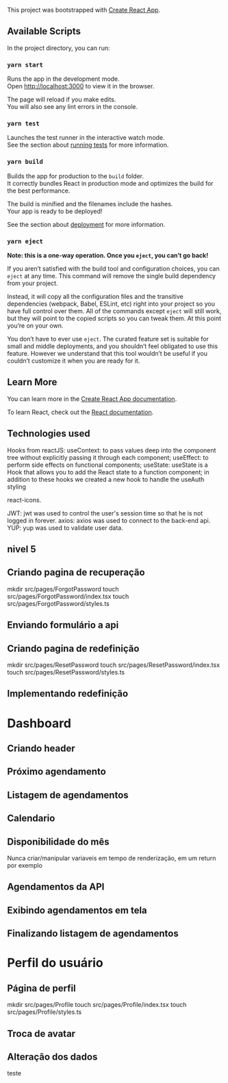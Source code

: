 This project was bootstrapped with [Create React App](https://github.com/facebook/create-react-app).

## Available Scripts

In the project directory, you can run:

### `yarn start`

Runs the app in the development mode.<br />
Open [http://localhost:3000](http://localhost:3000) to view it in the browser.

The page will reload if you make edits.<br />
You will also see any lint errors in the console.

### `yarn test`

Launches the test runner in the interactive watch mode.<br />
See the section about [running tests](https://facebook.github.io/create-react-app/docs/running-tests) for more information.

### `yarn build`

Builds the app for production to the `build` folder.<br />
It correctly bundles React in production mode and optimizes the build for the best performance.

The build is minified and the filenames include the hashes.<br />
Your app is ready to be deployed!

See the section about [deployment](https://facebook.github.io/create-react-app/docs/deployment) for more information.

### `yarn eject`

**Note: this is a one-way operation. Once you `eject`, you can’t go back!**

If you aren’t satisfied with the build tool and configuration choices, you can `eject` at any time. This command will remove the single build dependency from your project.

Instead, it will copy all the configuration files and the transitive dependencies (webpack, Babel, ESLint, etc) right into your project so you have full control over them. All of the commands except `eject` will still work, but they will point to the copied scripts so you can tweak them. At this point you’re on your own.

You don’t have to ever use `eject`. The curated feature set is suitable for small and middle deployments, and you shouldn’t feel obligated to use this feature. However we understand that this tool wouldn’t be useful if you couldn’t customize it when you are ready for it.

## Learn More

You can learn more in the [Create React App documentation](https://facebook.github.io/create-react-app/docs/getting-started).

To learn React, check out the [React documentation](https://reactjs.org/).


## Technologies used

Hooks from reactJS:
  useContext: to pass values deep into the component tree without explicitly passing it through each component;
  useEffect: to perform side effects on functional components;
  useState: useState is a Hook that allows you to add the React state to a function component;
  in addition to these hooks we created a new hook to handle the useAuth styling

react-icons.

JWT: jwt was used to control the user's session time so that he is not logged in forever.
axios: axios was used to connect to the back-end api.
YUP: yup was used to validate user data.


## nivel 5

## Criando pagina de recuperação

mkdir src/pages/ForgotPassword
touch src/pages/ForgotPassword/index.tsx
touch src/pages/ForgotPassword/styles.ts

## Enviando formulário a api

## Criando pagina de redefinição

mkdir src/pages/ResetPassword
touch src/pages/ResetPassword/index.tsx
touch src/pages/ResetPassword/styles.ts

## Implementando redefinição

# Dashboard

## Criando header

## Próximo agendamento

## Listagem de agendamentos

## Calendario

## Disponibilidade do mês

Nunca criar/manipular variaveis em tempo de renderização, em um return por exemplo

## Agendamentos da API

## Exibindo agendamentos em tela

## Finalizando listagem de agendamentos

# Perfil do usuário

## Página de perfil

mkdir src/pages/Profile
touch src/pages/Profile/index.tsx
touch src/pages/Profile/styles.ts

## Troca de avatar

## Alteração dos dados

teste
